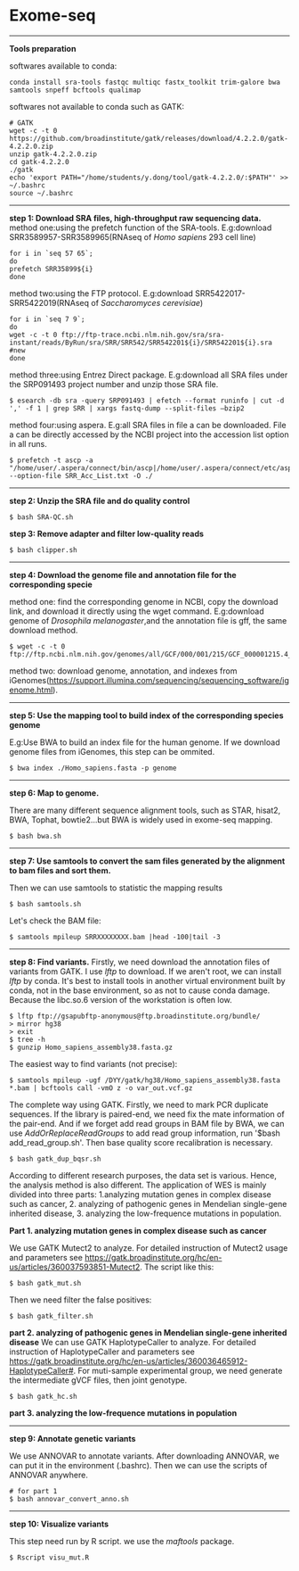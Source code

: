 # Exome-seq
-----
**Tools preparation**

softwares available to conda:
    
    conda install sra-tools fastqc multiqc fastx_toolkit trim-galore bwa samtools snpeff bcftools qualimap
    
 softwares not available to conda such as GATK:
    
    # GATK
    wget -c -t 0 https://github.com/broadinstitute/gatk/releases/download/4.2.2.0/gatk-4.2.2.0.zip
    unzip gatk-4.2.2.0.zip
    cd gatk-4.2.2.0
    ./gatk
    echo 'export PATH="/home/students/y.dong/tool/gatk-4.2.2.0/:$PATH"' >> ~/.bashrc
    source ~/.bashrc
-----    
**step 1: Download SRA files, high-throughput raw sequencing data.**
  method one:using the prefetch function of the SRA-tools.
    E.g:download SRR3589957-SRR3589965(RNAseq of *Homo sapiens* 293 cell line)
  
    for i in `seq 57 65`;
    do    
    prefetch SRR35899${i}
    done
  method two:using the FTP protocol.
    E.g:download SRR5422017-SRR5422019(RNAseq of *Saccharomyces cerevisiae*)
    
    for i in `seq 7 9`;
    do
    wget -c -t 0 ftp://ftp-trace.ncbi.nlm.nih.gov/sra/sra-instant/reads/ByRun/sra/SRR/SRR542/SRR542201${i}/SRR542201${i}.sra	#new
    done
  method three:using Entrez Direct package.
    E.g:download all SRA files under the SRP091493 project number and unzip those SRA file.
  
    $ esearch -db sra -query SRP091493 | efetch --format runinfo | cut -d ',' -f 1 | grep SRR | xargs fastq-dump --split-files –bzip2
   method four:using aspera.
    E.g:all SRA files in file a can be downloaded. File a can be directly accessed by the NCBI project into the accession list option in all runs.
    
    $ prefetch -t ascp -a "/home/user/.aspera/connect/bin/ascp|/home/user/.aspera/connect/etc/asperaweb_id_dsa.openssh" --option-file SRR_Acc_List.txt -O ./

-----
**step 2: Unzip the SRA file and do quality control**

    $ bash SRA-QC.sh

**step 3: Remove adapter and filter low-quality reads**

    $ bash clipper.sh

-----
**step 4: Download the genome file and annotation file for the corresponding specie**
  
  method one: find the corresponding genome in NCBI, copy the download link, and download it directly using the wget command.
  E.g:download genome of *Drosophila melanogaster*,and the annotation file is gff, the same download method.
  
    $ wget -c -t 0 ftp://ftp.ncbi.nlm.nih.gov/genomes/all/GCF/000/001/215/GCF_000001215.4_Release_6_plus_ISO1_MT/GCF_000001215.4_Release_6_plus_ISO1_MT_genomic.fna.gz
    
  method two: download genome, annotation, and indexes from iGenomes(https://support.illumina.com/sequencing/sequencing_software/igenome.html).
  
-----
**step 5: Use the mapping tool to build index of the corresponding species genome**
  
  E.g:Use BWA to build an index file for the human genome. If we download genome files from iGenomes, this step can be ommited.
  
    $ bwa index ./Homo_sapiens.fasta -p genome
    
------
**step 6: Map to genome.**

There are many different sequence alignment tools, such as STAR, hisat2, BWA, Tophat, bowtie2...but BWA is widely used in exome-seq mapping.
  
    $ bash bwa.sh
    
------
**step 7: Use samtools to convert the sam files generated by the alignment to bam files and sort them.**

  Then we can use samtools to statistic the mapping results

    $ bash samtools.sh
    
  Let's check the BAM file:
    
    $ samtools mpileup SRRXXXXXXXX.bam |head -100|tail -3
    
-------
**step 8: Find variants.**
  Firstly, we need download the annotation files of variants from GATK. I use *lftp* to download. If we aren't root, we can install *lftp* by conda. It's best to install tools in another virtual environment built by conda, not in the base environment, so as not to cause conda damage. Because the libc.so.6 version of the workstation is often low.
  
    $ lftp ftp://gsapubftp-anonymous@ftp.broadinstitute.org/bundle/
    > mirror hg38
    > exit
    $ tree -h
    $ gunzip Homo_sapiens_assembly38.fasta.gz
  
  The easiest way to find variants (not precise):
  
    $ samtools mpileup -ugf /DYY/gatk/hg38/Homo_sapiens_assembly38.fasta *.bam | bcftools call -vmO z -o var_out.vcf.gz
    
  The complete way using GATK. Firstly, we need to mark PCR duplicate sequences. If the library is paired-end, we need fix the mate information of the pair-end. And if we forget add read groups in BAM file by BWA, we can use *AddOrReplaceReadGroups* to add read group information, run '$bash add_read_group.sh'. Then base quality score recalibration is necessary. 

    $ bash gatk_dup_bqsr.sh
  
  According to different research purposes, the data set is various. Hence, the analysis method is also different. The application of WES is mainly divided into three parts: 1.analyzing mutation genes in complex disease such as cancer, 2. analyzing of pathogenic genes in Mendelian single-gene inherited disease, 3. analyzing the low-frequence mutations in population.

  **Part 1. analyzing mutation genes in complex disease such as cancer**
  
  We use GATK Mutect2 to analyze. For detailed instruction of Mutect2 usage and parameters see https://gatk.broadinstitute.org/hc/en-us/articles/360037593851-Mutect2. The script like this:
    
    $ bash gatk_mut.sh

Then we need filter the false positives:
    
    $ bash gatk_filter.sh
    
  **part 2. analyzing of pathogenic genes in Mendelian single-gene inherited disease**
  We can use GATK HaplotypeCaller to analyze. For detailed instruction of HaplotypeCaller and parameters see https://gatk.broadinstitute.org/hc/en-us/articles/360036465912-HaplotypeCaller#. For muti-sample experimental group, we need generate the intermediate gVCF files, then joint genotype.
    
    $ bash gatk_hc.sh
  
  **part 3. analyzing the low-frequence mutations in population**
  
  -------
  **step 9: Annotate genetic variants**
  
  We use ANNOVAR to annotate variants. After downloading ANNOVAR, we can put it in the environment (.bashrc). Then we can use the scripts of ANNOVAR anywhere.
  
    # for part 1
    $ bash annovar_convert_anno.sh

  -------
  **step 10: Visualize variants**
  
  This step need run by R script. we use the *maftools* package.
 
    $ Rscript visu_mut.R
 


